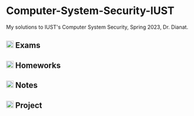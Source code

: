 # Computer-System-Security-IUST
My solutions to IUST's Computer System Security, Spring 2023, Dr. Dianat.

## <img width="20" height="20" src="https://img.icons8.com/wired/64/41b883/test-passed.png" alt="test-passed"/> Exams

## <img width="20" height="20" src="https://img.icons8.com/ios/50/41b883/homework.png" alt="homework"/> Homeworks

## <img width="20" height="20" src="https://img.icons8.com/external-smashingstocks-mixed-smashing-stocks/68/41b883/external-Notes-work-from-home-smashingstocks-mixed-smashing-stocks-2.png" alt="Notes"/> Notes

## <img width="20" height="20" src="https://img.icons8.com/ios/50/41b883/project.png" alt="project"/> Project
